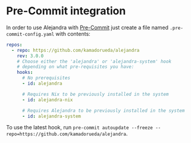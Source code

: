 # Pre-Commit integration

In order to use Alejandra with
[Pre-Commit](https://pre-commit.com/)
just create a file named `.pre-commit-config.yaml`
with contents:

```yaml
repos:
  - repo: https://github.com/kamadorueda/alejandra
    rev: 3.0.0
    # Choose either the 'alejandra' or 'alejandra-system' hook
    # depending on what pre-requisites you have:
    hooks:
      # No prerequisites
      - id: alejandra

      # Requires Nix to be previously installed in the system
      - id: alejandra-nix

      # Requires Alejandra to be previously installed in the system
      - id: alejandra-system
```

To use the latest hook, run `pre-commit autoupdate --freeze --repo=https://github.com/kamadorueda/alejandra`.

